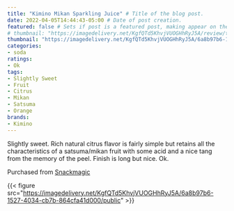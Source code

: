 ```yaml
---
title: "Kimino Mikan Sparkling Juice" # Title of the blog post.
date: 2022-04-05T14:44:43-05:00 # Date of post creation.
featured: false # Sets if post is a featured post, making appear on the home page side bar.
# thumbnail: "https://imagedelivery.net/KgfQTd5KhvjVUOGHhRyJ5A/review/thumbs/kimino-mikan.jpg" # Sets thumbnail image appearing inside card on homepage.
thumbnail: "https://imagedelivery.net/KgfQTd5KhvjVUOGHhRyJ5A/6a8b97b6-1527-4034-cb7b-864cfa41d000/thumb"
categories:
- soda
ratings:
- Ok
tags:
- Slightly Sweet
- Fruit
- Citrus
- Mikan
- Satsuma
- Orange
brands:
- Kimino
---
```


Slightly sweet. Rich natural citrus flavor is fairly simple but retains all the characteristics of a satsuma/mikan fruit with some acid and a nice tang from the memory of the peel. Finish is long but nice. Ok.

Purchased from [Snackmagic](https://www.snackmagic.com)

{{< figure src="https://imagedelivery.net/KgfQTd5KhvjVUOGHhRyJ5A/6a8b97b6-1527-4034-cb7b-864cfa41d000/public" >}}

